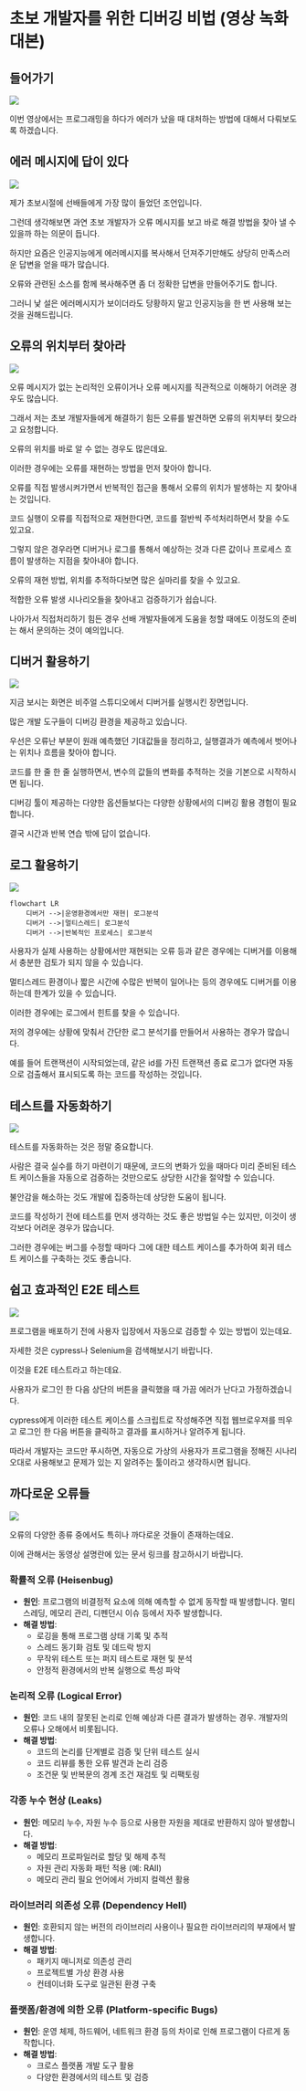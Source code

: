 # 초보 개발자를 위한 디버깅 비법 (영상 녹화 대본)


## 들어가기

![](./1.jpg)

이번 영상에서는 프로그래밍을 하다가 에러가 났을 때
대처하는 방법에 대해서 다뤄보도록 하겠습니다.


## 에러 메시지에 답이 있다

![](./2.jpg)

제가 초보시절에 선배들에게 가장 많이 들었던 조언입니다.

그런데 생각해보면
과연 초보 개발자가
오류 메시지를 보고 바로 해결 방법을 찾아 낼 수 있을까 하는 의문이 듭니다.

하지만 요즘은 인공지능에게 에러메시지를 복사해서 던져주기만해도
상당히 만족스러운 답변을 얻을 때가 많습니다.

오류와 관련된 소스를 함께 복사해주면
좀 더 정확한 답변을 만들어주기도 합니다.

그러니 낯 설은 에러메시지가 보이더라도
당황하지 말고 인공지능을 한 번 사용해 보는 것을 권해드립니다.


## 오류의 위치부터 찾아라

![](./3.jpg)

오류 메시지가 없는 논리적인 오류이거나
오류 메시지를 직관적으로 이해하기 어려운 경우도 많습니다.

그래서 저는 초보 개발자들에게
해결하기 힘든 오류를 발견하면
오류의 위치부터 찾으라고 요청합니다.

오류의 위치를 바로 알 수 없는 경우도 많은데요.

이러한 경우에는 오류를 재현하는 방법을 먼저 찾아야 합니다.

오류를 직접 발생시켜가면서
반복적인 접근을 통해서 오류의 위치가 발생하는 지 찾아내는 것입니다.

코드 실행이 오류를 직접적으로 재현한다면,
코드를 절반씩 주석처리하면서 찾을 수도 있고요.

그렇지 않은 경우라면
디버거나 로그를 통해서
예상하는 것과 다른 값이나 프로세스 흐름이 발생하는 지점을 찾아내야 합니다.

오류의 재현 방법, 위치를 추적하다보면 많은 실마리를 찾을 수 있고요.

적합한 오류 발생 시나리오들을 찾아내고 검증하기가 쉽습니다.

나아가서
직접처리하기 힘든 경우 선배 개발자들에게 도움을 청할 때에도
이정도의 준비는 해서 문의하는 것이 예의입니다.


## 디버거 활용하기

![](./4.jpg)

지금 보시는 화면은
비주얼 스튜디오에서 디버거를 실행시킨 장면입니다.

많은 개발 도구들이 디버깅 환경을 제공하고 있습니다.

우선은 오류난 부분이 원래 예측했던 기대값들을 정리하고,
실행결과가 예측에서 벗어나는 위치나 흐름을 찾아야 합니다.

코드를 한 줄 한 줄 실행하면서,
변수의 값들의 변화를 추적하는 것을 기본으로 시작하시면 됩니다.

디버깅 툴이 제공하는 다양한 옵션들보다는
다양한 상황에서의 디버깅 활용 경험이 필요합니다.

결국 시간과 반복 연습 밖에 답이 없습니다.


## 로그 활용하기

![](./5.jpg)

``` mermaid
flowchart LR
    디버거 -->|운영환경에서만 재현| 로그분석
    디버거 -->|멀티스레드| 로그분석
    디버거 -->|반복적인 프로세스| 로그분석
```

사용자가 실제 사용하는 상황에서만 재현되는 오류 등과 같은 경우에는
디버거를 이용해서 충분한 검토가 되지 않을 수 있습니다.

멀티스레드 환경이나
짧은 시간에 수많은 반복이 일어나는 등의 경우에도
디버거를 이용하는데 한계가 있을 수 있습니다.

이러한 경우에는 로그에서 힌트를 찾을 수 있습니다.

저의 경우에는 상황에 맞춰서 간단한 로그 분석기를 만들어서 사용하는 경우가 많습니다.

예를 들어 트랜잭션이 시작되었는데,
같은 id를 가진 트랜잭션 종료 로그가 없다면
자동으로 검출해서 표시되도록 하는 코드를 작성하는 것입니다.


## 테스트를 자동화하기

![](./7.jpg)

테스트를 자동화하는 것은 정말 중요합니다.

사람은 결국 실수를 하기 마련이기 때문에,
코드의 변화가 있을 때마다
미리 준비된 테스트 케이스들을 자동으로 검증하는 것만으로도
상당한 시간을 절약할 수 있습니다.

불안감을 해소하는 것도 개발에 집중하는데 상당한 도움이 됩니다.

코드를 작성하기 전에 테스트를 먼저 생각하는 것도 좋은 방법일 수는 있지만,
이것이 생각보다 어려운 경우가 많습니다.

그러한 경우에는
버그를 수정할 때마다 그에 대한 테스트 케이스를 추가하여
회귀 테스트 케이스를 구축하는 것도 좋습니다.


## 쉽고 효과적인 E2E 테스트

![](./6.jpg)

프로그램을 배포하기 전에
사용자 입장에서 자동으로 검증할 수 있는 방법이 있는데요.

자세한 것은 cypress나 Selenium을 검색해보시기 바랍니다.

이것을 E2E 테스트라고 하는데요.

사용자가 로그인 한 다음 상단의 버튼을 클릭했을 때
가끔 에러가 난다고 가정하겠습니다.

cypress에게 이러한 테스트 케이스를 스크립트로 작성해주면
직접 웹브로우져를 띄우고 로그인 한 다음 버튼을 클릭하고
결과를 표시하거나 알려주게 됩니다.

따라서 개발자는 코드만 푸시하면,
자동으로 가상의 사용자가 프로그램을 정해진 시나리오대로 사용해보고
문제가 있는 지 알려주는 툴이라고 생각하시면 됩니다.


## 까다로운 오류들

![](./8.jpg)

오류의 다양한 종류 중에서도 특히나 까다로운 것들이 존재하는데요.

이에 관해서는 동영상 설명란에 있는 문서 링크를 참고하시기 바랍니다.

### 확률적 오류 (Heisenbug)
- **원인**: 프로그램의 비결정적 요소에 의해 예측할 수 없게 동작할 때 발생합니다. 멀티스레딩, 메모리 관리, 디펜던시 이슈 등에서 자주 발생합니다.
- **해결 방법**:
  - 로깅을 통해 프로그램 상태 기록 및 추적
  - 스레드 동기화 검토 및 데드락 방지
  - 무작위 테스트 또는 퍼지 테스트로 재현 및 분석
  - 안정적 환경에서의 반복 실행으로 특성 파악

### 논리적 오류 (Logical Error)
- **원인**: 코드 내의 잘못된 논리로 인해 예상과 다른 결과가 발생하는 경우. 개발자의 오류나 오해에서 비롯됩니다.
- **해결 방법**:
  - 코드의 논리를 단계별로 검증 및 단위 테스트 실시
  - 코드 리뷰를 통한 오류 발견과 논리 검증
  - 조건문 및 반복문의 경계 조건 재검토 및 리팩토링

### 각종 누수 현상 (Leaks)
- **원인**: 메모리 누수, 자원 누수 등으로 사용한 자원을 제대로 반환하지 않아 발생합니다.
- **해결 방법**:
  - 메모리 프로파일러로 할당 및 해제 추적
  - 자원 관리 자동화 패턴 적용 (예: RAII)
  - 메모리 관리 필요 언어에서 가비지 컬렉션 활용

### 라이브러리 의존성 오류 (Dependency Hell)
- **원인**: 호환되지 않는 버전의 라이브러리 사용이나 필요한 라이브러리의 부재에서 발생합니다.
- **해결 방법**:
  - 패키지 매니저로 의존성 관리
  - 프로젝트별 가상 환경 사용
  - 컨테이너화 도구로 일관된 환경 구축

### 플랫폼/환경에 의한 오류 (Platform-specific Bugs)
- **원인**: 운영 체제, 하드웨어, 네트워크 환경 등의 차이로 인해 프로그램이 다르게 동작합니다.
- **해결 방법**:
  - 크로스 플랫폼 개발 도구 활용
  - 다양한 환경에서의 테스트 및 검증
